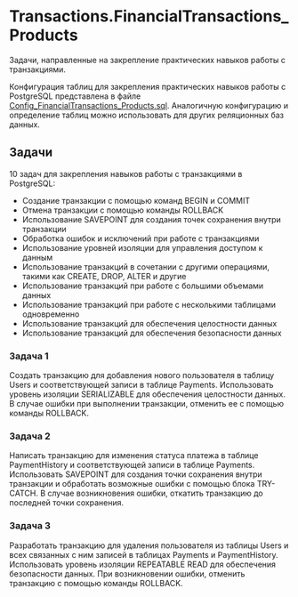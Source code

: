 # Transactions.FinancialTransactions_Products

Задачи, направленные на закрепление практических навыков работы с транзакциями.

Конфигурация таблиц для закрепления практических навыков работы с PostgreSQL представлена в файле [Config_FinancialTransactions_Products.sql](../../../sql/postgresql/Config_FinancialTransactions_Products.sql). 
Аналогичную конфигурацию и определение таблиц можно использовать для других реляционных баз данных. 

## Задачи

10 задач для закрепления навыков работы с транзакциями в PostgreSQL:
- Создание транзакции с помощью команд BEGIN и COMMIT
- Отмена транзакции с помощью команды ROLLBACK
- Использование SAVEPOINT для создания точек сохранения внутри транзакции
- Обработка ошибок и исключений при работе с транзакциями
- Использование уровней изоляции для управления доступом к данным
- Использование транзакций в сочетании с другими операциями, такими как CREATE, DROP, ALTER и другие
- Использование транзакций при работе с большими объемами данных
- Использование транзакций при работе с несколькими таблицами одновременно
- Использование транзакций для обеспечения целостности данных
- Использование транзакций для обеспечения безопасности данных

### Задача 1

Создать транзакцию для добавления нового пользователя в таблицу Users и соответствующей записи в таблице Payments. 
Использовать уровень изоляции SERIALIZABLE для обеспечения целостности данных. 
В случае ошибки при выполнении транзакции, отменить ее с помощью команды ROLLBACK.

### Задача 2

Написать транзакцию для изменения статуса платежа в таблице PaymentHistory и соответствующей записи в таблице Payments. 
Использовать SAVEPOINT для создания точки сохранения внутри транзакции и обработать возможные ошибки с помощью блока TRY-CATCH. 
В случае возникновения ошибки, откатить транзакцию до последней точки сохранения.

### Задача 3

Разработать транзакцию для удаления пользователя из таблицы Users и всех связанных с ним записей в таблицах Payments и PaymentHistory. 
Использовать уровень изоляции REPEATABLE READ для обеспечения безопасности данных. 
При возникновении ошибки, отменить транзакцию с помощью команды ROLLBACK.

